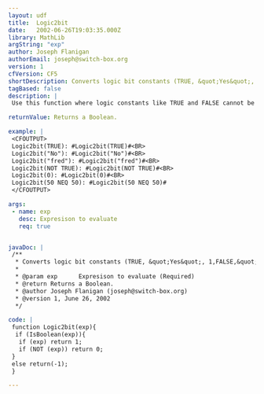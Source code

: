 ```yaml
---
layout: udf
title:  Logic2bit
date:   2002-06-26T19:03:35.000Z
library: MathLib
argString: "exp"
author: Joseph Flanigan
authorEmail: joseph@switch-box.org
version: 1
cfVersion: CF5
shortDescription: Converts logic bit constants (TRUE, &quot;Yes&quot;, 1,FALSE,&quot;No&quot;,0) or logical expressions to bit values (1,0).  A non-boolean value returns a -1 value.
tagBased: false
description: |
 Use this function where logic constants like TRUE and FALSE cannot be used. A non-bit value -1 is used when valid expression is not a logic value.

returnValue: Returns a Boolean.

example: |
 <CFOUTPUT>
 Logic2bit(TRUE): #Logic2bit(TRUE)#<BR>
 Logic2bit("No"): #Logic2bit("No")#<BR>
 Logic2bit("fred"): #Logic2bit("fred")#<BR>
 Logic2bit(NOT TRUE): #Logic2bit(NOT TRUE)#<BR>
 Logic2bit(0): #Logic2bit(0)#<BR>
 Logic2bit(50 NEQ 50): #Logic2bit(50 NEQ 50)#
 </CFOUTPUT>

args:
 - name: exp
   desc: Expresison to evaluate
   req: true


javaDoc: |
 /**
  * Converts logic bit constants (TRUE, &quot;Yes&quot;, 1,FALSE,&quot;No&quot;,0) or logical expressions to bit values (1,0).  A non-boolean value returns a -1 value.
  * 
  * @param exp      Expresison to evaluate (Required)
  * @return Returns a Boolean. 
  * @author Joseph Flanigan (joseph@switch-box.org) 
  * @version 1, June 26, 2002 
  */

code: |
 function Logic2bit(exp){
  if (IsBoolean(exp)){
   if (exp) return 1;
   if (NOT (exp)) return 0;
 }
 else return(-1);
 }

---
```



